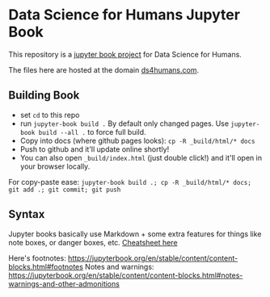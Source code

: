 # Data Science for Humans Jupyter Book

This repository is a [jupyter book project](https://jupyterbook.org/en/stable/intro.html)
for Data Science for Humans.

The files here are hosted at the domain [ds4humans.com](http://ds4humans.com).

## Building Book

- set `cd` to this repo
- run `jupyter-book build .` By default only changed pages. Use `jupyter-book build --all .` to force full build.
- Copy into docs (where github pages looks): `cp -R _build/html/* docs`
- Push to github and it'll update online shortly!
- You can also open `_build/index.html` (just double click!) and it'll open in your browser locally.

For copy-paste ease: `jupyter-book build .; cp -R _build/html/* docs; git add .; git commit; git push`

## Syntax

Jupyter books basically use Markdown + some extra features for things like note boxes, or danger boxes, etc. 
[Cheatsheet here](https://jupyterbook.org/en/stable/reference/cheatsheet.html)

Here's footnotes: https://jupyterbook.org/en/stable/content/content-blocks.html#footnotes
Notes and warnings: https://jupyterbook.org/en/stable/content/content-blocks.html#notes-warnings-and-other-admonitions